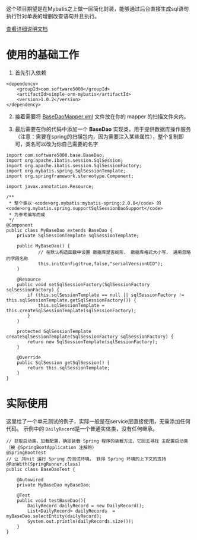 这个项目期望是在Mybatis之上做一层简化封装，能够通过后台直接生成sql语句执行针对单表的增删改查语句并且执行。

[查看详细说明文档](https://github.com/matuobasyouca/simple-orm-mybatis/wiki)

# 使用的基础工作

1. 首先引入依赖
```
<dependency>
    <groupId>com.software5000</groupId>
    <artifactId>simple-orm-mybatis</artifactId>
    <version>1.0.2</version>
</dependency>
```

2. 接着需要将 [BaseDaoMapper.xml](https://github.com/matuobasyouca/simple-orm-mybatis/blob/master/src/main/java/com/software5000/biz/entity/mapping/BaseDaoMapper.xml) 文件放在你的 mapper 的扫描文件夹内。

3. 最后需要在你的代码中添加一个 **BaseDao** 实现类，用于提供数据库操作服务（注意：需要在spring的扫描包内，因为需要注入某些属性），整个复制即可，类名可以改为你自己需要的名字
```
import com.software5000.base.BaseDao;
import org.apache.ibatis.session.SqlSession;
import org.apache.ibatis.session.SqlSessionFactory;
import org.mybatis.spring.SqlSessionTemplate;
import org.springframework.stereotype.Component;

import javax.annotation.Resource;

/**
 * 整个类以 <code>org.mybatis:mybatis-spring:2.0.0</code> 的 <code>org.mybatis.spring.supportSqlSessionDaoSupport</code>
 * 为参考编写而成
 */
@Component
public class MyBaseDao extends BaseDao {
    private SqlSessionTemplate sqlSessionTemplate;
    
    public MyBaseDao() {
            // 在默认构造函数中设置 数据库是否蛇形， 数据库格式大小写， 通用忽略的字段名称
            this.initConfig(true,false,"serialVersionUID");
    }
        
    @Resource
    public void setSqlSessionFactory(SqlSessionFactory sqlSessionFactory) {
        if (this.sqlSessionTemplate == null || sqlSessionFactory != this.sqlSessionTemplate.getSqlSessionFactory()) {
            this.sqlSessionTemplate = this.createSqlSessionTemplate(sqlSessionFactory);
        }
    }

    protected SqlSessionTemplate createSqlSessionTemplate(SqlSessionFactory sqlSessionFactory) {
        return new SqlSessionTemplate(sqlSessionFactory);
    }

    @Override
    public SqlSession getSqlSession() {
        return this.sqlSessionTemplate;
    }
}

```

# 实际使用
这里给了一个单元测试的例子，实际一般是在service层直接使用，无需添加任何代码。
示例中的 ``` DailyRecord ```是一个普通实体类，没有任何继承。
```
// 获取启动类，加载配置，确定装载 Spring 程序的装载方法，它回去寻找 主配置启动类（被 @SpringBootApplication 注解的）
@SpringBootTest
// 让 JUnit 运行 Spring 的测试环境， 获得 Spring 环境的上下文的支持
@RunWith(SpringRunner.class)
public class BaseDaoTest {

    @Autowired
    private MyBaseDao myBaseDao;

    @Test
    public void testBaseDao(){
        DailyRecord dailyRecord = new DailyRecord();
        List<DailyRecord> dailyRecords  = myBaseDao.selectEntity(dailyRecord);
        System.out.println(dailyRecords.size());
    }
}


```
